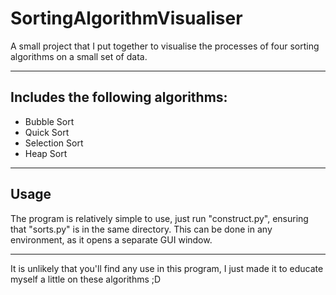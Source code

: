 # SortingAlgorithmVisualiser
A small project that I put together to visualise the processes of four sorting algorithms on a small set of data.

---

## Includes the following algorithms:
- Bubble Sort
- Quick Sort
- Selection Sort
- Heap Sort

---

## Usage
The program is relatively simple to use, just run "construct.py", ensuring that "sorts.py" is in the same directory. This can be done in any environment, as it opens a separate GUI window.

---

It is unlikely that you'll find any use in this program, I just made it to educate myself a little on these algorithms ;D
